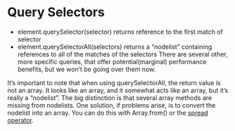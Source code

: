 <h1>Query Selectors</h1>

* element.querySelector(selector) returns reference to the first match of selector
* element.querySelectorAll(selectors) returns a “nodelist” containing references to all of the matches of the selectors There are several other, more specific queries, that offer potential(marginal) performance benefits, but we won’t be going over them now.


It’s important to note that when using querySelectorAll, the return value is not an array. It looks like an array, and it somewhat acts like an array, but it’s really a “nodelist”. The big distinction is that several array methods are missing from nodelists. One solution, if problems arise, is to convert the nodelist into an array. You can do this with Array.from() or the [spread operator](https://developer.mozilla.org/en-US/docs/Web/JavaScript/Reference/Operators/Spread_syntax).


